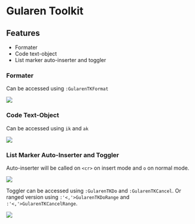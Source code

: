 # Gularen Toolkit

## Features
- Formater
- Code text-object
- List marker auto-inserter and toggler

### Formater
Can be accessed using `:GularenTKFormat`

[![](https://img.youtube.com/vi/yWALr0Dgz_A/0.jpg)](https://youtu.be/yWALr0Dgz_A)

### Code Text-Object
Can be accessed using `ik` and `ak`

[![](https://img.youtube.com/vi/73dk1wQbTus/0.jpg)](https://youtu.be/73dk1wQbTus)

### List Marker Auto-Inserter and Toggler
Auto-inserter will be called on `<cr>` on insert mode and `o` on normal mode.

[![](https://img.youtube.com/vi/zLMmG-xOoUQ/0.jpg)](https://youtu.be/zLMmG-xOoUQ)

Toggler can be accessed using `:GularenTKDo` and `:GularenTKCancel`.
Or ranged version using `:'<,'>GularenTKDoRange` and `:'<,'>GularenTKCancelRange`.

[![](https://img.youtube.com/vi/t2wng_G7lKU/0.jpg)](https://youtu.be/t2wng_G7lKU)
